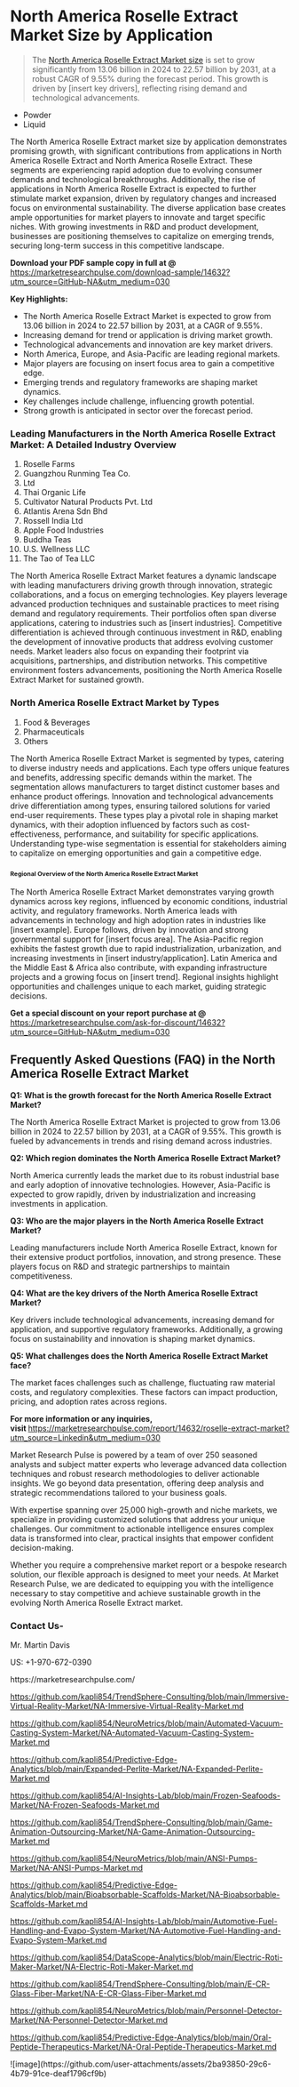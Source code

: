 <h1>North America Roselle Extract Market&nbsp;Size by Application</h1><blockquote><p>The <a href="https://marketresearchpulse.com/download-sample/14632?utm_source=GitHub-NA&amp;utm_medium=030">North America Roselle Extract Market size</a> is set to grow significantly from 13.06 billion in 2024 to 22.57 billion by 2031, at a robust CAGR of 9.55% during the forecast period. This growth is driven by [insert key drivers], reflecting rising demand and technological advancements.</p></blockquote><ul><li>Powder<li> Liquid</li></ul><p>The North America Roselle Extract market size by application demonstrates promising growth, with significant contributions from applications in North America Roselle Extract and North America Roselle Extract. These segments are experiencing rapid adoption due to evolving consumer demands and technological breakthroughs. Additionally, the rise of applications in North America Roselle Extract is expected to further stimulate market expansion, driven by regulatory changes and increased focus on environmental sustainability. The diverse application base creates ample opportunities for market players to innovate and target specific niches. With growing investments in R&D and product development, businesses are positioning themselves to capitalize on emerging trends, securing long-term success in this competitive landscape.</p><p><strong>Download your PDF sample copy in full at @ </strong><a href="https://marketresearchpulse.com/download-sample/14632?utm_source=GitHub-NA&amp;utm_medium=030">https://marketresearchpulse.com/download-sample/14632?utm_source=GitHub-NA&amp;utm_medium=030</a></p><p><strong>Key Highlights: </strong></p><ul><li>The North America Roselle Extract Market is expected to grow from 13.06 billion in 2024 to 22.57 billion by 2031, at a CAGR of 9.55%.</li><li>Increasing demand for trend or application is driving market growth.</li><li>Technological advancements and innovation are key market drivers.</li><li>North America, Europe, and Asia-Pacific are leading regional markets.</li><li>Major players are focusing on insert focus area to gain a competitive edge.</li><li>Emerging trends and regulatory frameworks are shaping market dynamics.</li><li>Key challenges include challenge, influencing growth potential.</li><li>Strong growth is anticipated in sector over the forecast period.</li></ul><h3>Leading Manufacturers in the North America Roselle Extract Market: A Detailed Industry Overview</h3><ol><li>Roselle Farms</li><li>Guangzhou Runming Tea Co.</li><li>Ltd</li><li>Thai Organic Life</li><li>Cultivator Natural Products Pvt. Ltd</li><li>Atlantis Arena Sdn Bhd</li><li>Rossell India Ltd</li><li>Apple Food Industries</li><li>Buddha Teas</li><li>U.S. Wellness LLC</li><li>The Tao of Tea LLC</li></ol><div class="flex max-w-full flex-col flex-grow"><div class="min-h-8 text-message flex w-full flex-col items-end gap-2 whitespace-normal break-words [.text-message+&amp;]:mt-5" dir="auto" data-message-author-role="assistant" data-message-id="fd8432e4-4910-450d-b182-61b7bfb0a01f" data-message-model-slug="gpt-4o"><div class="flex w-full flex-col gap-1 empty:hidden first:pt-[3px]"><div class="markdown prose w-full break-words dark:prose-invert light"><p>The North America Roselle Extract Market features a dynamic landscape with leading manufacturers driving growth through innovation, strategic collaborations, and a focus on emerging technologies. Key players leverage advanced production techniques and sustainable practices to meet rising demand and regulatory requirements. Their portfolios often span diverse applications, catering to industries such as [insert industries]. Competitive differentiation is achieved through continuous investment in R&amp;D, enabling the development of innovative products that address evolving customer needs. Market leaders also focus on expanding their footprint via acquisitions, partnerships, and distribution networks. This competitive environment fosters advancements, positioning the North America Roselle Extract Market for sustained growth.</p></div></div></div></div><h3>North America Roselle Extract Market by Types</h3><ol><li>Food & Beverages<li> Pharmaceuticals<li> Others</li></ol><div class="flex max-w-full flex-col flex-grow"><div class="min-h-8 text-message flex w-full flex-col items-end gap-2 whitespace-normal break-words [.text-message+&amp;]:mt-5" dir="auto" data-message-author-role="assistant" data-message-id="084470be-0bb7-4664-bddf-5156b4f41249" data-message-model-slug="gpt-4o-mini"><div class="flex w-full flex-col gap-1 empty:hidden first:pt-[3px]"><div class="markdown prose w-full break-words dark:prose-invert light"><p>The North America Roselle Extract Market is segmented by types, catering to diverse industry needs and applications. Each type offers unique features and benefits, addressing specific demands within the market. The segmentation allows manufacturers to target distinct customer bases and enhance product offerings. Innovation and technological advancements drive differentiation among types, ensuring tailored solutions for varied end-user requirements. These types play a pivotal role in shaping market dynamics, with their adoption influenced by factors such as cost-effectiveness, performance, and suitability for specific applications. Understanding type-wise segmentation is essential for stakeholders aiming to capitalize on emerging opportunities and gain a competitive edge.</p></div></div></div></div><h3><span style="font-size: 11px;">Regional Overview of the North America Roselle Extract Market</span></h3><div class="flex max-w-full flex-col flex-grow"><div class="min-h-8 text-message flex w-full flex-col items-end gap-2 whitespace-normal break-words [.text-message+&amp;]:mt-5" dir="auto" data-message-author-role="assistant" data-message-id="e9038762-ce64-4e30-91c9-9bd413514231" data-message-model-slug="gpt-4o-mini"><div class="flex w-full flex-col gap-1 empty:hidden first:pt-[3px]"><div class="markdown prose w-full break-words dark:prose-invert light"><p>The North America Roselle Extract Market demonstrates varying growth dynamics across key regions, influenced by economic conditions, industrial activity, and regulatory frameworks. North America leads with advancements in technology and high adoption rates in industries like [insert example]. Europe follows, driven by innovation and strong governmental support for [insert focus area]. The Asia-Pacific region exhibits the fastest growth due to rapid industrialization, urbanization, and increasing investments in [insert industry/application]. Latin America and the Middle East &amp; Africa also contribute, with expanding infrastructure projects and a growing focus on [insert trend]. Regional insights highlight opportunities and challenges unique to each market, guiding strategic decisions.</p></div></div></div></div><p><strong>Get a special discount on your report purchase at @ </strong><a href="https://marketresearchpulse.com/ask-for-discount/14632?utm_source=GitHub-NA&amp;utm_medium=030">https://marketresearchpulse.com/ask-for-discount/14632?utm_source=GitHub-NA&amp;utm_medium=030</a></p><h2>Frequently Asked Questions (FAQ) in the North America Roselle Extract Market</h2><p><strong>Q1: What is the growth forecast for the North America Roselle Extract Market?</strong></p><p>The North America Roselle Extract Market is projected to grow from 13.06 billion in 2024 to 22.57 billion by 2031, at a CAGR of 9.55%. This growth is fueled by advancements in trends and rising demand across industries.</p><p><strong>Q2: Which region dominates the North America Roselle Extract Market?</strong></p><p>North America currently leads the market due to its robust industrial base and early adoption of innovative technologies. However, Asia-Pacific is expected to grow rapidly, driven by industrialization and increasing investments in application.</p><p><strong>Q3: Who are the major players in the North America Roselle Extract Market?</strong></p><p>Leading manufacturers include North America Roselle Extract, known for their extensive product portfolios, innovation, and strong presence. These players focus on R&amp;D and strategic partnerships to maintain competitiveness.</p><p><strong>Q4: What are the key drivers of the North America Roselle Extract Market?</strong></p><p>Key drivers include technological advancements, increasing demand for application, and supportive regulatory frameworks. Additionally, a growing focus on sustainability and innovation is shaping market dynamics.</p><p><strong>Q5: What challenges does the North America Roselle Extract Market face?</strong></p><p>The market faces challenges such as challenge, fluctuating raw material costs, and regulatory complexities. These factors can impact production, pricing, and adoption rates across regions.</p><p><strong>For more information or any inquiries, visit&nbsp;</strong><a href="https://marketresearchpulse.com/report/14632/roselle-extract-market?utm_source=Linkedin&utm_medium=030">https://marketresearchpulse.com/report/14632/roselle-extract-market?utm_source=Linkedin&utm_medium=030</a></p><p>Market Research Pulse is powered by a team of over 250 seasoned analysts and subject matter experts who leverage advanced data collection techniques and robust research methodologies to deliver actionable insights. We go beyond data presentation, offering deep analysis and strategic recommendations tailored to your business goals.</p><p>With expertise spanning over 25,000 high-growth and niche markets, we specialize in providing customized solutions that address your unique challenges. Our commitment to actionable intelligence ensures complex data is transformed into clear, practical insights that empower confident decision-making.</p><p>Whether you require a comprehensive market report or a bespoke research solution, our flexible approach is designed to meet your needs. At Market Research Pulse, we are dedicated to equipping you with the intelligence necessary to stay competitive and achieve sustainable growth in the evolving North America Roselle Extract market.</p><h3><strong>Contact Us-</strong></h3><p>Mr. Martin Davis</p><p>US: +1-970-672-0390</p><p>https://marketresearchpulse.com/</p><p><a href="https://github.com/kapli854/TrendSphere-Consulting/blob/main/Immersive-Virtual-Reality-Market/NA-Immersive-Virtual-Reality-Market.md">https://github.com/kapli854/TrendSphere-Consulting/blob/main/Immersive-Virtual-Reality-Market/NA-Immersive-Virtual-Reality-Market.md</a></p><p><a href="https://github.com/kapli854/NeuroMetrics/blob/main/Automated-Vacuum-Casting-System-Market/NA-Automated-Vacuum-Casting-System-Market.md">https://github.com/kapli854/NeuroMetrics/blob/main/Automated-Vacuum-Casting-System-Market/NA-Automated-Vacuum-Casting-System-Market.md</a></p><p><a href="https://github.com/kapli854/Predictive-Edge-Analytics/blob/main/Expanded-Perlite-Market/NA-Expanded-Perlite-Market.md">https://github.com/kapli854/Predictive-Edge-Analytics/blob/main/Expanded-Perlite-Market/NA-Expanded-Perlite-Market.md</a></p><p><a href="https://github.com/kapli854/AI-Insights-Lab/blob/main/Frozen-Seafoods-Market/NA-Frozen-Seafoods-Market.md">https://github.com/kapli854/AI-Insights-Lab/blob/main/Frozen-Seafoods-Market/NA-Frozen-Seafoods-Market.md</a></p><p><a href="https://github.com/kapli854/TrendSphere-Consulting/blob/main/Game-Animation-Outsourcing-Market/NA-Game-Animation-Outsourcing-Market.md">https://github.com/kapli854/TrendSphere-Consulting/blob/main/Game-Animation-Outsourcing-Market/NA-Game-Animation-Outsourcing-Market.md</a></p><p><a href="https://github.com/kapli854/NeuroMetrics/blob/main/ANSI-Pumps-Market/NA-ANSI-Pumps-Market.md">https://github.com/kapli854/NeuroMetrics/blob/main/ANSI-Pumps-Market/NA-ANSI-Pumps-Market.md</a></p><p><a href="https://github.com/kapli854/Predictive-Edge-Analytics/blob/main/Bioabsorbable-Scaffolds-Market/NA-Bioabsorbable-Scaffolds-Market.md">https://github.com/kapli854/Predictive-Edge-Analytics/blob/main/Bioabsorbable-Scaffolds-Market/NA-Bioabsorbable-Scaffolds-Market.md</a></p><p><a href="https://github.com/kapli854/AI-Insights-Lab/blob/main/Automotive-Fuel-Handling-and-Evapo-System-Market/NA-Automotive-Fuel-Handling-and-Evapo-System-Market.md">https://github.com/kapli854/AI-Insights-Lab/blob/main/Automotive-Fuel-Handling-and-Evapo-System-Market/NA-Automotive-Fuel-Handling-and-Evapo-System-Market.md</a></p><p><a href="https://github.com/kapli854/DataScope-Analytics/blob/main/Electric-Roti-Maker-Market/NA-Electric-Roti-Maker-Market.md">https://github.com/kapli854/DataScope-Analytics/blob/main/Electric-Roti-Maker-Market/NA-Electric-Roti-Maker-Market.md</a></p><p><a href="https://github.com/kapli854/TrendSphere-Consulting/blob/main/E-CR-Glass-Fiber-Market/NA-E-CR-Glass-Fiber-Market.md">https://github.com/kapli854/TrendSphere-Consulting/blob/main/E-CR-Glass-Fiber-Market/NA-E-CR-Glass-Fiber-Market.md</a></p><p><a href="https://github.com/kapli854/NeuroMetrics/blob/main/Personnel-Detector-Market/NA-Personnel-Detector-Market.md">https://github.com/kapli854/NeuroMetrics/blob/main/Personnel-Detector-Market/NA-Personnel-Detector-Market.md</a></p><p><a href="https://github.com/kapli854/Predictive-Edge-Analytics/blob/main/Oral-Peptide-Therapeutics-Market/NA-Oral-Peptide-Therapeutics-Market.md">https://github.com/kapli854/Predictive-Edge-Analytics/blob/main/Oral-Peptide-Therapeutics-Market/NA-Oral-Peptide-Therapeutics-Market.md</a></p>
![image](https://github.com/user-attachments/assets/2ba93850-29c6-4b79-91ce-deaf1796cf9b)
